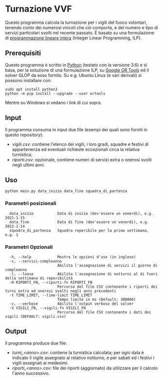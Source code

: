# Turnazione VVF
Questo programma calcola la turnazione per i vigili del fuoco volontari, tenendo conto dei numerosi vincoli che ciò comporta, e del numero e tipo di servizi particolari svolti nel recente passato.
È basato su una formulazione di [programmazione lineare intera](https://it.wikipedia.org/wiki/Programmazione_lineare) (Integer Linear Programming, ILP).

## Prerequisiti
Questo programma è scritto in [Python](https://www.python.org/) (testato con la versione 3.6) e si basa, per la soluzione di una formulazione ILP, su [Google OR Tools](https://developers.google.com/optimization) ed il solver GLOP da esso fornito.
Su e.g. Ubuntu Linux (e vari derivati) si possono installare con:
```
sudo apt install python3
python -m pip install --upgrade --user ortools
```
Mentre su Windows si vedano i link di cui sopra.

## Input
Il programma consuma in input due file (esempi dei quali sono forniti in questo repository):
* *vigili.csv*: contiene l'elenco dei vigili, i loro gradi, squadre e festivi di appartenenza ed eventuali richieste eccezionali circa la relativa turnistica;
* *riporti.csv*: opzionale, contiene numeri di servizi extra o onerosi svolti negli ultimi anni.

## Uso
```
python main.py data_inizio data_fine squadra_di_partenza
```
### Parametri posizionali
```
  data_inizio           Data di inizio (dev'essere un venerdì), e.g. 2021-1-15
  data_fine             Data di fine (dev'essere un venerdì), e.g. 2022-1-14
  squadra_di_partenza   Squadra reperibile per la prima settimana, e.g. 1
```
### Parametri Opzionali
```
  -h, --help            Mostra le opzioni d'uso (in inglese)
  -c, --servizi-compleanno
                        Abilita l'assegnazione di servizi il giorno di compleanno
  -l, --loose           Abilita l'assegnazione di notturni al di fuori della settimana di reperibilità
  -R RIPORTI_FN, --riporti-fn RIPORTI_FN
                        Percorso del file CSV contenente i riporti dei turni extra od onerosi svolti negli anni precedenti
  -t TIME_LIMIT, --time-limit TIME_LIMIT
                        Tempo limite in ms (Default: 300000)
  -v, --verbose         Abilita l'output verboso del solver
  -V VIGILI_FN, --vigili-fn VIGILI_FN
                        Percorso del file CSV contenente i dati dei vigili (DEFAULT: vigili.csv)
```
## Output
Il programma produce due file:
* *turni_&lt;anno&gt;.csv*: contiene la turnistica calcolata; per ogni data è indicato il vigile assegnato al relativo notturno, e per sabati ed i festivi i vigili assegnati ai medesimi.
* *riporti_&lt;anno&gt;.csv*: file dei riporti (aggiornato) da utilizzare per il calcolo l'anno successivo.